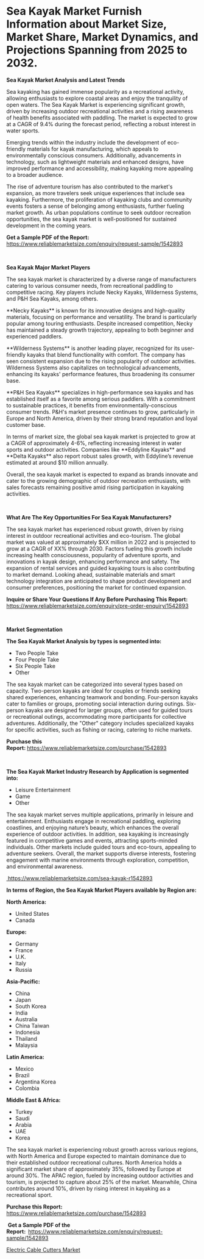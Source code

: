 <p><h1>Sea Kayak Market Furnish Information about Market Size, Market Share, Market Dynamics, and Projections Spanning from 2025 to 2032.</h1></p><p><strong>Sea Kayak Market Analysis and Latest Trends</strong></p>
<p><p>Sea kayaking has gained immense popularity as a recreational activity, allowing enthusiasts to explore coastal areas and enjoy the tranquility of open waters. The Sea Kayak Market is experiencing significant growth, driven by increasing outdoor recreational activities and a rising awareness of health benefits associated with paddling. The market is expected to grow at a CAGR of 9.4% during the forecast period, reflecting a robust interest in water sports. </p><p>Emerging trends within the industry include the development of eco-friendly materials for kayak manufacturing, which appeals to environmentally conscious consumers. Additionally, advancements in technology, such as lightweight materials and enhanced designs, have improved performance and accessibility, making kayaking more appealing to a broader audience. </p><p>The rise of adventure tourism has also contributed to the market's expansion, as more travelers seek unique experiences that include sea kayaking. Furthermore, the proliferation of kayaking clubs and community events fosters a sense of belonging among enthusiasts, further fueling market growth. As urban populations continue to seek outdoor recreation opportunities, the sea kayak market is well-positioned for sustained development in the coming years.</p></p>
<p><strong>Get a Sample PDF of the Report:&nbsp;</strong> <a href="https://www.reliablemarketsize.com/enquiry/request-sample/1542893?utm_campaign=2192&utm_medium=2&utm_source=Github&utm_content=ia&utm_term=20022025&utm_id=sea-kayak">https://www.reliablemarketsize.com/enquiry/request-sample/1542893</a></p>
<p>&nbsp;</p>
<p><strong>Sea Kayak Major Market Players</strong></p>
<p><p>The sea kayak market is characterized by a diverse range of manufacturers catering to various consumer needs, from recreational paddling to competitive racing. Key players include Necky Kayaks, Wilderness Systems, and P&H Sea Kayaks, among others.</p><p>**Necky Kayaks** is known for its innovative designs and high-quality materials, focusing on performance and versatility. The brand is particularly popular among touring enthusiasts. Despite increased competition, Necky has maintained a steady growth trajectory, appealing to both beginner and experienced paddlers.</p><p>**Wilderness Systems** is another leading player, recognized for its user-friendly kayaks that blend functionality with comfort. The company has seen consistent expansion due to the rising popularity of outdoor activities. Wilderness Systems also capitalizes on technological advancements, enhancing its kayaks' performance features, thus broadening its consumer base.</p><p>**P&H Sea Kayaks** specializes in high-performance sea kayaks and has established itself as a favorite among serious paddlers. With a commitment to sustainable practices, it benefits from environmentally-conscious consumer trends. P&H's market presence continues to grow, particularly in Europe and North America, driven by their strong brand reputation and loyal customer base.</p><p>In terms of market size, the global sea kayak market is projected to grow at a CAGR of approximately 4-6%, reflecting increasing interest in water sports and outdoor activities. Companies like **Eddyline Kayaks** and **Delta Kayaks** also report robust sales growth, with Eddyline’s revenue estimated at around $10 million annually.</p><p>Overall, the sea kayak market is expected to expand as brands innovate and cater to the growing demographic of outdoor recreation enthusiasts, with sales forecasts remaining positive amid rising participation in kayaking activities.</p></p>
<p>&nbsp;</p>
<p><strong>What Are The Key Opportunities For Sea Kayak Manufacturers?</strong></p>
<p><p>The sea kayak market has experienced robust growth, driven by rising interest in outdoor recreational activities and eco-tourism. The global market was valued at approximately $XX million in 2022 and is projected to grow at a CAGR of XX% through 2030. Factors fueling this growth include increasing health consciousness, popularity of adventure sports, and innovations in kayak design, enhancing performance and safety. The expansion of rental services and guided kayaking tours is also contributing to market demand. Looking ahead, sustainable materials and smart technology integration are anticipated to shape product development and consumer preferences, positioning the market for continued expansion.</p></p>
<p><strong>Inquire or Share Your Questions If Any Before Purchasing This Report:</strong> <a href="https://www.reliablemarketsize.com/enquiry/pre-order-enquiry/1542893?utm_campaign=2192&utm_medium=2&utm_source=Github&utm_content=ia&utm_term=20022025&utm_id=sea-kayak">https://www.reliablemarketsize.com/enquiry/pre-order-enquiry/1542893</a></p>
<p>&nbsp;</p>
<p><strong>Market Segmentation</strong></p>
<p><strong>The Sea Kayak Market Analysis by types is segmented into:</strong></p>
<p><ul><li>Two People Take</li><li>Four People Take</li><li>Six People Take</li><li>Other</li></ul></p>
<p><p>The sea kayak market can be categorized into several types based on capacity. Two-person kayaks are ideal for couples or friends seeking shared experiences, enhancing teamwork and bonding. Four-person kayaks cater to families or groups, promoting social interaction during outings. Six-person kayaks are designed for larger groups, often used for guided tours or recreational outings, accommodating more participants for collective adventures. Additionally, the "Other" category includes specialized kayaks for specific activities, such as fishing or racing, catering to niche markets.</p></p>
<p><strong>Purchase this Report:&nbsp;</strong><a href="https://www.reliablemarketsize.com/purchase/1542893?utm_campaign=2192&utm_medium=2&utm_source=Github&utm_content=ia&utm_term=20022025&utm_id=sea-kayak">https://www.reliablemarketsize.com/purchase/1542893</a></p>
<p>&nbsp;</p>
<p><strong>The Sea Kayak Market Industry Research by Application is segmented into:</strong></p>
<p><ul><li>Leisure Entertainment</li><li>Game</li><li>Other</li></ul></p>
<p><p>The sea kayak market serves multiple applications, primarily in leisure and entertainment. Enthusiasts engage in recreational paddling, exploring coastlines, and enjoying nature’s beauty, which enhances the overall experience of outdoor activities. In addition, sea kayaking is increasingly featured in competitive games and events, attracting sports-minded individuals. Other markets include guided tours and eco-tours, appealing to adventure seekers. Overall, the market supports diverse interests, fostering engagement with marine environments through exploration, competition, and environmental awareness.</p></p>
<p><a href="https://www.reliablemarketsize.com/sea-kayak-r1542893?utm_campaign=2192&utm_medium=2&utm_source=Github&utm_content=ia&utm_term=20022025&utm_id=sea-kayak">&nbsp;https://www.reliablemarketsize.com/sea-kayak-r1542893</a></p>
<p><strong>In terms of Region, the Sea Kayak Market Players available by Region are:</strong></p>
<p>
    <p> <strong> North America: </strong>
        <ul>
            <li>United States</li>
            <li>Canada</li>
        </ul>
        </p> 
    <p> <strong> Europe: </strong>
        <ul>
            <li>Germany</li>
            <li>France</li>
            <li>U.K.</li>
            <li>Italy</li>
            <li>Russia</li>
        </ul>
        </p> 
    <p> <strong> Asia-Pacific: </strong>
        <ul>
            <li>China</li>
            <li>Japan</li>
            <li>South Korea</li>
            <li>India</li>
            <li>Australia</li>
            <li>China Taiwan</li>
            <li>Indonesia</li>
            <li>Thailand</li>
            <li>Malaysia</li>
        </ul>
        </p> 
    <p> <strong> Latin America: </strong>
        <ul>
            <li>Mexico</li>
            <li>Brazil</li>
            <li>Argentina Korea</li>
            <li>Colombia</li>
        </ul>
        </p> 
    <p> <strong> Middle East & Africa: </strong>
        <ul>
            <li>Turkey</li>
            <li>Saudi</li>
            <li>Arabia</li>
            <li>UAE</li>
            <li>Korea</li>
        </ul>
    </p>
    </p>
<p><p>The sea kayak market is experiencing robust growth across various regions, with North America and Europe expected to maintain dominance due to their established outdoor recreational cultures. North America holds a significant market share of approximately 35%, followed by Europe at around 30%. The APAC region, fueled by increasing outdoor activities and tourism, is projected to capture about 25% of the market. Meanwhile, China contributes around 10%, driven by rising interest in kayaking as a recreational sport.</p></p>
<p><strong>Purchase this Report: </strong><a href="https://www.reliablemarketsize.com/purchase/1542893?utm_campaign=2192&utm_medium=2&utm_source=Github&utm_content=ia&utm_term=20022025&utm_id=sea-kayak">https://www.reliablemarketsize.com/purchase/1542893</a></p>
<p>&nbsp;<strong>Get a Sample PDF of the Report:&nbsp;&nbsp;</strong><a href="https://www.reliablemarketsize.com/enquiry/request-sample/1542893?utm_campaign=2192&utm_medium=2&utm_source=Github&utm_content=ia&utm_term=20022025&utm_id=sea-kayak">https://www.reliablemarketsize.com/enquiry/request-sample/1542893</a></p>
<p><strong></strong></p>
<p><p><a href="https://github.com/WashimHussain441/Market-Research-Report-List-1/blob/main/electric-cable-cutters-market.md?utm_campaign=2192&utm_medium=2&utm_source=Github&utm_content=ia&utm_term=20022025&utm_id=sea-kayak">Electric Cable Cutters Market</a></p></p>